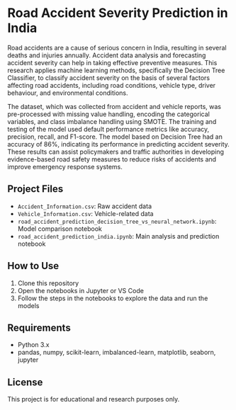 # Road Accident Severity Prediction in India

Road accidents are a cause of serious concern in India, resulting in several deaths and injuries annually. Accident data analysis and forecasting accident severity can help in taking effective preventive measures. This research applies machine learning methods, specifically the Decision Tree Classifier, to classify accident severity on the basis of several factors affecting road accidents, including road conditions, vehicle type, driver behaviour, and environmental conditions.

The dataset, which was collected from accident and vehicle reports, was pre-processed with missing value handling, encoding the categorical variables, and class imbalance handling using SMOTE. The training and testing of the model used default performance metrics like accuracy, precision, recall, and F1-score. The model based on Decision Tree had an accuracy of 86%, indicating its performance in predicting accident severity. These results can assist policymakers and traffic authorities in developing evidence-based road safety measures to reduce risks of accidents and improve emergency response systems.

## Project Files
- `Accident_Information.csv`: Raw accident data
- `Vehicle_Information.csv`: Vehicle-related data
- `road_accident_prediction_decision_tree_vs_neural_network.ipynb`: Model comparison notebook
- `road_accident_prediction_india.ipynb`: Main analysis and prediction notebook

## How to Use
1. Clone this repository
2. Open the notebooks in Jupyter or VS Code
3. Follow the steps in the notebooks to explore the data and run the models

## Requirements
- Python 3.x
- pandas, numpy, scikit-learn, imbalanced-learn, matplotlib, seaborn, jupyter

## License
This project is for educational and research purposes only.

